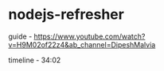 # nodejs-refresher

guide - https://www.youtube.com/watch?v=H9M02of22z4&ab_channel=DipeshMalvia

timeline - 34:02
